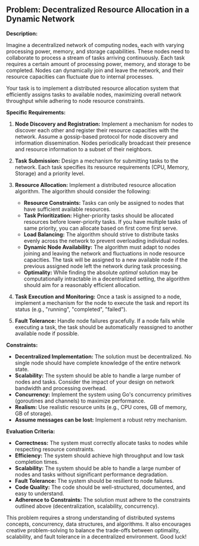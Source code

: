 ## Problem: Decentralized Resource Allocation in a Dynamic Network

**Description:**

Imagine a decentralized network of computing nodes, each with varying processing power, memory, and storage capabilities. These nodes need to collaborate to process a stream of tasks arriving continuously. Each task requires a certain amount of processing power, memory, and storage to be completed. Nodes can dynamically join and leave the network, and their resource capacities can fluctuate due to internal processes.

Your task is to implement a distributed resource allocation system that efficiently assigns tasks to available nodes, maximizing overall network throughput while adhering to node resource constraints.

**Specific Requirements:**

1.  **Node Discovery and Registration:** Implement a mechanism for nodes to discover each other and register their resource capacities with the network. Assume a gossip-based protocol for node discovery and information dissemination. Nodes periodically broadcast their presence and resource information to a subset of their neighbors.

2.  **Task Submission:** Design a mechanism for submitting tasks to the network. Each task specifies its resource requirements (CPU, Memory, Storage) and a priority level.

3.  **Resource Allocation:** Implement a distributed resource allocation algorithm. The algorithm should consider the following:

    *   **Resource Constraints:** Tasks can only be assigned to nodes that have sufficient available resources.
    *   **Task Prioritization:** Higher-priority tasks should be allocated resources before lower-priority tasks. If you have multiple tasks of same priority, you can allocate based on first come first serve.
    *   **Load Balancing:** The algorithm should strive to distribute tasks evenly across the network to prevent overloading individual nodes.
    *   **Dynamic Node Availability:** The algorithm must adapt to nodes joining and leaving the network and fluctuations in node resource capacities. The task will be assigned to a new available node if the previous assigned node left the network during task processing.
    *   **Optimality:** While finding the absolute *optimal* solution may be computationally intractable in a decentralized setting, the algorithm should aim for a reasonably efficient allocation.

4.  **Task Execution and Monitoring:** Once a task is assigned to a node, implement a mechanism for the node to execute the task and report its status (e.g., "running", "completed", "failed").

5.  **Fault Tolerance:** Handle node failures gracefully. If a node fails while executing a task, the task should be automatically reassigned to another available node if possible.

**Constraints:**

*   **Decentralized Implementation:** The solution must be decentralized. No single node should have complete knowledge of the entire network state.
*   **Scalability:** The system should be able to handle a large number of nodes and tasks. Consider the impact of your design on network bandwidth and processing overhead.
*   **Concurrency:** Implement the system using Go's concurrency primitives (goroutines and channels) to maximize performance.
*   **Realism:** Use realistic resource units (e.g., CPU cores, GB of memory, GB of storage).
*   **Assume messages can be lost:** Implement a robust retry mechanism.

**Evaluation Criteria:**

*   **Correctness:** The system must correctly allocate tasks to nodes while respecting resource constraints.
*   **Efficiency:** The system should achieve high throughput and low task completion times.
*   **Scalability:** The system should be able to handle a large number of nodes and tasks without significant performance degradation.
*   **Fault Tolerance:** The system should be resilient to node failures.
*   **Code Quality:** The code should be well-structured, documented, and easy to understand.
*   **Adherence to Constraints:** The solution must adhere to the constraints outlined above (decentralization, scalability, concurrency).

This problem requires a strong understanding of distributed systems concepts, concurrency, data structures, and algorithms. It also encourages creative problem-solving to balance the trade-offs between optimality, scalability, and fault tolerance in a decentralized environment. Good luck!
